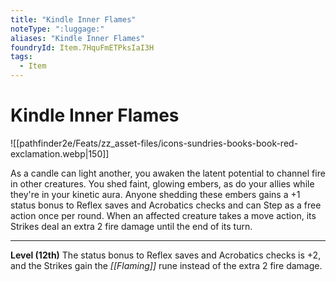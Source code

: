 ```yaml
---
title: "Kindle Inner Flames"
noteType: ":luggage:"
aliases: "Kindle Inner Flames"
foundryId: Item.7HquFmETPksIaI3H
tags:
  - Item
---
```


# Kindle Inner Flames
![[pathfinder2e/Feats/zz_asset-files/icons-sundries-books-book-red-exclamation.webp|150]]

As a candle can light another, you awaken the latent potential to channel fire in other creatures. You shed faint, glowing embers, as do your allies while they're in your kinetic aura. Anyone shedding these embers gains a +1 status bonus to Reflex saves and Acrobatics checks and can Step as a free action once per round. When an affected creature takes a move action, its Strikes deal an extra 2 fire damage until the end of its turn.

* * *

**Level (12th)** The status bonus to Reflex saves and Acrobatics checks is +2, and the Strikes gain the _[[Flaming]]_ rune instead of the extra 2 fire damage.
